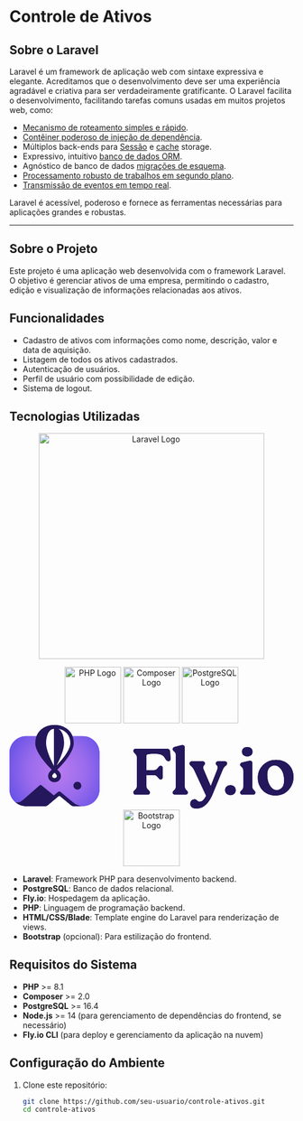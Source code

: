 # Controle de Ativos

## Sobre o Laravel

Laravel é um framework de aplicação web com sintaxe expressiva e elegante. Acreditamos que o desenvolvimento deve ser uma experiência agradável e criativa para ser verdadeiramente gratificante. O Laravel facilita o desenvolvimento, facilitando tarefas comuns usadas em muitos projetos web, como:

- [Mecanismo de roteamento simples e rápido](https://laravel.com/docs/routing).
- [Contêiner poderoso de injeção de dependência](https://laravel.com/docs/container).
- Múltiplos back-ends para [Sessão](https://laravel.com/docs/session) e [cache](https://laravel.com/docs/cache) storage.
- Expressivo, intuitivo [banco de dados ORM](https://laravel.com/docs/eloquent).
- Agnóstico de banco de dados [migrações de esquema](https://laravel.com/docs/migrations).
- [Processamento robusto de trabalhos em segundo plano](https://laravel.com/docs/queues).
- [Transmissão de eventos em tempo real](https://laravel.com/docs/broadcasting).

Laravel é acessível, poderoso e fornece as ferramentas necessárias para aplicações grandes e robustas.

_________________________

## Sobre o Projeto

Este projeto é uma aplicação web desenvolvida com o framework Laravel. O objetivo é gerenciar ativos de uma empresa, permitindo o cadastro, edição e visualização de informações relacionadas aos ativos.

## Funcionalidades

- Cadastro de ativos com informações como nome, descrição, valor e data de aquisição.
- Listagem de todos os ativos cadastrados.
- Autenticação de usuários.
- Perfil de usuário com possibilidade de edição.
- Sistema de logout.

## Tecnologias Utilizadas

<p align="center"><a href="https://laravel.com" target="_blank"><img src="https://raw.githubusercontent.com/laravel/art/master/logo-lockup/5%20SVG/2%20CMYK/1%20Full%20Color/laravel-logolockup-cmyk-red.svg" width="400" alt="Laravel Logo"></a></p>
<p align="center">
    <a href="https://www.php.net/" target="_blank"><img src="https://www.php.net/images/logos/new-php-logo.svg" width="100" alt="PHP Logo"></a>
    <a href="https://getcomposer.org/" target="_blank"><img src="https://getcomposer.org/img/logo-composer-transparent.png" width="100" alt="Composer Logo"></a>
    <a href="https://www.postgresql.org/" target="_blank"><img src="https://upload.wikimedia.org/wikipedia/commons/2/29/Postgresql_elephant.svg" width="100" alt="PostgreSQL Logo"></a>
    <svg viewBox="0 0 300 89" xmlns="http://www.w3.org/2000/svg" fill-rule="evenodd" clip-rule="evenodd" stroke-linejoin="round" stroke-miterlimit="2"><path d="M66.522 11.742h10.954c9.743 0 17.653 7.91 17.653 17.653v38.517c0 9.743-7.91 17.653-17.653 17.653h-.863c-5.015-.784-7.19-2.288-8.87-3.559L53.816 70.555a1.968 1.968 0 00-2.466 0l-4.524 3.721-12.743-10.478a1.96 1.96 0 00-2.464 0L13.915 79.371c-3.562 2.898-5.919 2.363-7.447 2.195C2.52 78.326 0 73.411 0 67.912V29.395c0-9.743 7.91-17.653 17.654-17.653h10.93l-.02.044-.368 1.074-.115.368-.496 2.201-.068.385-.218 2.204-.029.605-.005.212.021 1.01.05.593.123.926.156.835.186.768.241.832.625 1.761.207.528 1.089 2.301.384.707 1.26 2.162.482.78 1.758 2.588.253.343 2.288 2.977.739.916 2.611 3.053.537.588 2.153 2.316.852.883 1.409 1.4-.282.236-.177.159c-.478.446-.932.92-1.357 1.418-.205.241-.4.49-.584.746a9.78 9.78 0 00-.755 1.233 7.336 7.336 0 00-.302.685 6.35 6.35 0 00-.409 1.86l-.008.551c.02.776.178 1.542.467 2.263.292.73.719 1.399 1.258 1.973.392.417.838.781 1.327 1.08a6.76 6.76 0 001.321.624 7.401 7.401 0 003.119.355h.005a7.04 7.04 0 002.573-.764c.345-.183.674-.395.982-.636a6.288 6.288 0 001.981-2.635c.325-.81.484-1.675.47-2.546l-.026-.456a6.43 6.43 0 00-.426-1.753 7.348 7.348 0 00-.33-.716 9.82 9.82 0 00-.777-1.229 12.31 12.31 0 00-.41-.525 16.823 16.823 0 00-1.515-1.587l-.382-.325.646-.637 2.774-2.897.959-1.053 1.491-1.678.97-1.134 1.383-1.685.937-1.177 1.375-1.839.694-.951.985-1.473.82-1.254 1.546-2.692.884-1.766.025-.054.677-1.638a.56.56 0 00.023-.065l.729-2.274.076-.331.317-1.81.061-.49.019-.3.022-1.133-.006-.211-.058-1.015-.072-.788-.359-2.272a.975.975 0 00-.021-.09l-.461-1.68-.159-.467-.207-.517zm5.207 48.032a4.262 4.262 0 00-4.183 4.183c.033 2.281 1.901 4.148 4.183 4.181 2.281-.033 4.149-1.9 4.184-4.181a4.263 4.263 0 00-4.184-4.183z" fill="url(#_Radial1)"/><path d="M207.646 74.498l-12.457-26.666c-1.04-2.222-1.66-3.034-2.701-3.976l-1.012-.913c-.808-.783-1.338-1.508-1.338-2.369 0-1.233.976-2.271 2.755-2.271h10.815c1.697 0 2.755.883 2.755 2.201 0 .736-.338 1.288-.766 1.829-.507.643-1.168 1.269-1.168 2.412 0 .716.209 1.43.611 2.342l7.434 17.408 6.668-16.97c.41-1.129.69-2.123.69-2.919 0-1.239-.673-1.744-1.192-2.298-.452-.481-.813-.989-.813-1.804 0-1.331 1.083-2.201 2.541-2.201h6.66c1.867 0 2.755.966 2.755 2.201 0 .79-.455 1.523-1.351 2.313l-.942.774c-1.312 1.072-1.919 2.622-2.608 4.226l-10.099 24.329c-1.193 2.844-2.97 6.793-5.683 10.033-2.757 3.29-6.474 5.849-11.508 5.849-4.215 0-6.767-2.013-6.767-4.913 0-2.657 1.965-4.774 4.547-4.774 1.414 0 2.149.668 2.895 1.355.617.566 1.243 1.148 2.477 1.148 1.144 0 2.21-.484 3.177-1.266 1.476-1.194 2.712-3.073 3.625-5.08zM38.137 85.565H17.654a17.58 17.58 0 01-11.186-3.999c1.528.168 3.885.703 7.447-2.195l17.704-15.573a1.96 1.96 0 012.464 0l12.743 10.478 4.524-3.721a1.968 1.968 0 012.466 0l13.927 11.451c1.68 1.271 3.855 2.775 8.87 3.559h-9.265a3.94 3.94 0 01-2.274-.757l-.163-.125-12.256-10.178L40.56 84.683a3.875 3.875 0 01-2.423.882zm242.707-11.162c5.607 0 10.201-1.921 13.784-5.755C298.209 64.82 300 60.212 300 54.824c0-5.259-1.702-9.58-5.093-12.966-3.391-3.385-7.79-5.085-13.204-5.085-5.701 0-10.363 1.851-13.994 5.539-3.632 3.691-5.449 8.162-5.449 13.415 0 5.205 1.734 9.618 5.195 13.237 3.464 3.622 7.925 5.439 13.389 5.439zm-47.413-.417c3.242 0 5.547-2.183 5.547-5.33 0-3.073-2.381-5.26-5.547-5.26-3.318 0-5.692 2.191-5.692 5.26 0 3.144 2.376 5.33 5.692 5.33zm11.544-4.988l.79-.834c.938-.912 1.24-1.833 1.24-4.373V48.776c0-2.196-.298-3.176-1.23-4.015l-.928-.832c-.91-.803-1.209-1.302-1.209-2.104 0-1.14.884-2.075 2.306-2.399l6.303-1.53c.603-.146 1.283-.288 1.81-.288.725 0 1.319.238 1.735.652.417.415.662 1.011.662 1.758v23.773c0 2.397.291 3.512 1.292 4.354a.478.478 0 01.045.045l.705.821c.885.861 1.252 1.432 1.252 2.217 0 1.401-1.056 2.202-2.754 2.202h-10.672c-1.618 0-2.684-.796-2.684-2.202 0-.789.368-1.365 1.337-2.23zm-71.334.001l.789-.835c.939-.912 1.241-1.833 1.241-4.373v-31.35c0-2.126-.225-3.17-1.22-4.008l-.953-.922c-.821-.798-1.121-1.293-1.121-2.091 0-1.142.888-2.073 2.232-2.399l6.231-1.529c.604-.146 1.283-.289 1.811-.289.72 0 1.329.217 1.764.628.436.413.704 1.026.704 1.852v40.108c0 2.403.299 3.454 1.304 4.363l.804.851c.891.867 1.188 1.434 1.188 2.223 0 .582-.178 1.051-.494 1.409-.446.504-1.193.793-2.19.793H175.06c-.996 0-1.744-.289-2.191-.793-.315-.358-.492-.827-.492-1.409 0-.79.293-1.362 1.264-2.229zm-29.058-16.145v10.798c0 1.627.322 3.129 1.662 4.366l.867.841c.971.942 1.266 1.506 1.266 2.369 0 1.319-1.057 2.202-2.755 2.202h-12.032c-1.698 0-2.755-.883-2.755-2.202 0-1.024.301-1.509 1.271-2.374l.864-.839c1.005-.91 1.661-2.151 1.661-4.363V34.805c0-1.758-.389-3.196-1.662-4.367l-.868-.841c-.892-.866-1.266-1.435-1.266-2.3 0-1.398 1.061-2.271 2.755-2.271h32.23c1.231 0 2.314.274 3.005.952.481.472.788 1.137.823 2.06l.502 7.44c.05.93-.225 1.706-.761 2.184-.37.329-.867.526-1.493.526-.789 0-1.394-.298-1.934-.812-.485-.462-.917-1.111-1.405-1.875-1.177-1.881-1.725-2.558-2.98-3.438-1.746-1.288-4.407-1.731-9.437-1.731-2.903 0-4.735.127-5.889.424-.746.193-1.177.443-1.407.81-.237.376-.262.851-.262 1.431v14.62h7.558c1.808 0 3.08-.327 4.554-2.341l.008-.012c.591-.752 1.019-1.306 1.426-1.673.473-.429.929-.632 1.532-.632a2.212 2.212 0 012.182 2.203v10.079c0 1.35-1.052 2.271-2.182 2.271-.562 0-1.018-.2-1.493-.62-.409-.359-.838-.898-1.394-1.617-1.613-2.088-2.752-2.421-4.633-2.421h-7.558zm127.7-.255c0-3.616.788-6.215 2.42-7.778 1.613-1.543 3.346-2.324 5.209-2.324 2.563 0 4.873 1.435 6.956 4.255 2.128 2.884 3.181 6.781 3.181 11.686 0 3.62-.79 6.243-2.425 7.851-1.611 1.586-3.343 2.39-5.205 2.39-2.563 0-4.871-1.446-6.955-4.288-2.129-2.908-3.181-6.841-3.181-11.792zM71.729 59.774a4.262 4.262 0 00-4.183 4.183c.033 2.281 1.901 4.148 4.183 4.181 2.281-.033 4.149-1.9 4.184-4.181a4.263 4.263 0 00-4.184-4.183zm-27.04-12.672l-1.409-1.4-.852-.883-2.153-2.316-.537-.588-2.611-3.053-.739-.916-2.288-2.977-.253-.343-1.758-2.588-.482-.78-1.26-2.162-.384-.707-1.089-2.301-.207-.528-.625-1.761-.241-.832-.186-.768-.156-.835-.123-.926-.05-.593-.021-1.01.005-.212.029-.605.218-2.204.068-.385.496-2.201.115-.368.368-1.074.118-.278.587-1.289.406-.767.567-.934.564-.831.402-.529.464-.558.51-.561.436-.439 1.064-.936.778-.637c.018-.016.038-.03.057-.044l.92-.622.732-.466 1.388-.731c.02-.012.045-.023.067-.033l1.968-.817.182-.068 1.75-.513.739-.165.999-.201.663-.101L44.941.14l.693-.061 1.375-.073.539-.006 1.02.021.266.015 1.478.123 1.956.275.226.048 1.933.481.567.169.631.218.768.291.607.257.892.42.562.289 1.01.593.377.232 1.378 1.006.395.343.96.874.048.048.814.874.281.316.956 1.27.194.303.759 1.282.228.439.428.956.447 1.116.159.467.461 1.68a.655.655 0 01.021.09l.359 2.272.072.788.058 1.015.006.211-.022 1.133-.019.3-.061.49-.317 1.81-.076.331-.729 2.274a.56.56 0 01-.023.065l-.677 1.638-.025.054-.884 1.766-1.546 2.692-.82 1.254-.985 1.473-.694.951-1.375 1.839-.937 1.177-1.383 1.685-.97 1.134-1.491 1.678-.959 1.053-2.774 2.897-.646.637.382.325a16.951 16.951 0 011.515 1.587c.142.171.278.346.41.525.289.39.549.801.777 1.229.122.232.233.472.33.716.221.561.371 1.154.426 1.753l.026.456a6.566 6.566 0 01-.47 2.546 6.288 6.288 0 01-1.981 2.635 6.645 6.645 0 01-.982.636 7.04 7.04 0 01-2.573.764h-.005a7.401 7.401 0 01-3.119-.355 6.76 6.76 0 01-1.321-.624 6.385 6.385 0 01-1.327-1.08 6.302 6.302 0 01-1.258-1.973 6.534 6.534 0 01-.467-2.263l.008-.551a6.35 6.35 0 01.409-1.86c.089-.234.19-.463.302-.685.22-.43.473-.841.755-1.233.184-.256.38-.505.584-.746a17.31 17.31 0 011.357-1.418l.177-.159.282-.236zm206.504-14.058c3.249 0 5.547-1.829 5.547-4.983 0-3.079-2.296-4.912-5.547-4.912-3.327 0-5.621 1.834-5.621 4.912s2.295 4.983 5.621 4.983z" fill="#24175b"/><path d="M52.655 74.505l12.256 10.178a3.941 3.941 0 002.479.882H38.095c.9 0 1.771-.311 2.465-.882l12.095-10.178zm-5.03-24.02l.112.032c.035.018.066.043.098.065l.093.082c.229.211.452.433.666.66.151.161.298.327.439.498.18.217.348.444.501.68.066.104.127.21.185.32.05.095.095.193.134.293.07.174.122.357.138.543l-.003.35a1.997 1.997 0 01-.947 1.556c-.35.212-.744.342-1.151.379l-.433.013-.365-.032a2.795 2.795 0 01-.501-.122 2.419 2.419 0 01-.475-.222l-.285-.209a1.952 1.952 0 01-.649-1.112 2.741 2.741 0 01-.034-.221l-.01-.333a1.63 1.63 0 01.039-.269c.05-.195.122-.384.212-.563.117-.225.25-.442.399-.648.247-.333.514-.651.8-.951.185-.195.373-.384.57-.565l.141-.127c.097-.065.098-.065.209-.097h.117zm-.717-46.522l.045-.004V42.97l-.097-.18a109.393 109.393 0 01-3.584-7.262 77.906 77.906 0 01-2.432-6.089 48 48 0 01-1.465-5.013c-.309-1.348-.545-2.715-.642-4.096a19.74 19.74 0 01-.034-1.771c.009-.514.03-1.027.063-1.541.051-.807.133-1.613.251-2.412.094-.629.21-1.256.353-1.876.114-.492.246-.981.397-1.462.218-.695.478-1.374.782-2.037.111-.239.23-.476.356-.709.753-1.395 1.775-2.68 3.113-3.54a6.509 6.509 0 012.894-1.019zm5.059.098l2.624.749a16.01 16.01 0 013.461 1.763 13.88 13.88 0 013.722 3.712 14.085 14.085 0 011.441 2.779 16.272 16.272 0 011.003 4.499c.035.403.055.807.063 1.212.009.375.007.752-.023 1.127a12.76 12.76 0 01-.472 2.48 19.491 19.491 0 01-.68 1.951 27.983 27.983 0 01-1.08 2.332c-.875 1.69-1.881 3.306-2.959 4.869a75.975 75.975 0 01-4.267 5.568 105.805 105.805 0 01-5.119 5.674 108.121 108.121 0 003.369-6.894 85.38 85.38 0 001.638-3.947 61.629 61.629 0 001.526-4.439 43.79 43.79 0 00.878-3.404c.209-.984.374-1.978.476-2.978.085-.834.117-1.673.096-2.509a35.765 35.765 0 00-.057-1.536c-.123-2.057-.436-4.108-1.036-6.081a17.657 17.657 0 00-.827-2.193c-.768-1.673-1.84-3.237-3.291-4.378l-.486-.356z" fill="#fff"/><g><path d="M66.515 11.741h10.953c9.742 0 17.651 7.909 17.651 17.651v38.513c0 9.742-7.909 17.652-17.651 17.652h-.863c-5.014-.785-7.189-2.288-8.869-3.559l-13.925-11.45a1.968 1.968 0 00-2.466 0l-4.524 3.72L34.08 63.791a1.964 1.964 0 00-2.465 0L13.914 79.363c-3.562 2.898-5.919 2.363-7.447 2.195C2.52 78.318 0 73.404 0 67.905V29.392c0-9.742 7.909-17.651 17.653-17.651h10.928l-.02.044-.368 1.074-.115.368-.496 2.2-.068.386-.218 2.203-.029.605-.004.212.021 1.01.049.592.123.927.157.834.185.769.241.831.626 1.761.206.529 1.089 2.3.384.707 1.26 2.162.482.78 1.757 2.588.254.343 2.287 2.976.739.916 2.611 3.053.537.588 2.152 2.316.853.882 1.409 1.4-.283.236-.176.159c-.479.446-.933.92-1.358 1.418-.204.241-.399.49-.584.746a9.588 9.588 0 00-.754 1.233 7.435 7.435 0 00-.302.684 6.325 6.325 0 00-.409 1.861l-.008.55c.02.776.178 1.542.466 2.263a6.385 6.385 0 002.585 3.053c.416.255.86.464 1.321.624a7.401 7.401 0 003.119.355h.005a7.03 7.03 0 002.572-.764c.346-.183.675-.395.983-.636a6.307 6.307 0 001.981-2.634c.324-.81.483-1.676.469-2.547l-.025-.455a6.414 6.414 0 00-.427-1.753 7.348 7.348 0 00-.33-.716 9.812 9.812 0 00-.776-1.229 12.31 12.31 0 00-.41-.525 16.956 16.956 0 00-1.516-1.587l-.381-.325.646-.637 2.773-2.896.959-1.053 1.491-1.678.97-1.134 1.383-1.684.937-1.178 1.375-1.838.694-.951.984-1.473.821-1.255 1.545-2.691.884-1.765.026-.055.676-1.638a.502.502 0 00.023-.065l.729-2.273.077-.331.316-1.81.061-.49.019-.3.022-1.133-.006-.211-.058-1.015-.072-.788-.359-2.272c-.006-.03-.011-.06-.021-.09l-.461-1.68-.159-.467-.207-.516zm5.207 48.027a4.261 4.261 0 00-4.183 4.182 4.264 4.264 0 004.183 4.181c2.281-.033 4.148-1.9 4.183-4.181-.033-2.282-1.901-4.15-4.183-4.182z" fill="url(#_Radial2)"/><path d="M207.646 74.498l-12.457-26.666c-1.04-2.222-1.66-3.034-2.701-3.976l-1.012-.913c-.808-.783-1.338-1.508-1.338-2.369 0-1.233.976-2.271 2.755-2.271h10.815c1.697 0 2.755.883 2.755 2.201 0 .736-.338 1.288-.766 1.829-.507.643-1.168 1.269-1.168 2.412 0 .716.209 1.43.611 2.342l7.434 17.408 6.668-16.97c.41-1.129.69-2.123.69-2.919 0-1.239-.673-1.744-1.192-2.298-.452-.481-.813-.989-.813-1.804 0-1.331 1.083-2.201 2.541-2.201h6.66c1.867 0 2.755.966 2.755 2.201 0 .79-.455 1.523-1.351 2.313l-.942.774c-1.312 1.072-1.919 2.622-2.608 4.226l-10.099 24.329c-1.193 2.844-2.97 6.793-5.683 10.033-2.757 3.29-6.474 5.849-11.508 5.849-4.215 0-6.767-2.013-6.767-4.913 0-2.657 1.965-4.774 4.547-4.774 1.414 0 2.149.668 2.895 1.355.617.566 1.243 1.148 2.477 1.148 1.144 0 2.21-.484 3.177-1.266 1.476-1.194 2.712-3.073 3.625-5.08zM41.294 84.053l-.738.621a3.876 3.876 0 01-2.423.883h-20.48a17.585 17.585 0 01-11.186-3.999c1.528.167 3.885.703 7.447-2.195l17.701-15.572a1.964 1.964 0 012.465 0l12.741 10.477 4.524-3.72a1.968 1.968 0 012.466 0l13.925 11.45c1.68 1.271 3.855 2.774 8.869 3.559h-9.264a3.936 3.936 0 01-2.274-.758l-.162-.125-.688-.571a1.379 1.379 0 00-.182-.185c-.779-.652-10.645-8.826-10.645-8.826a1.16 1.16 0 00-1.484.003s.024.03-10.473 8.823a1.37 1.37 0 00-.139.135zm239.55-9.65c5.607 0 10.201-1.921 13.784-5.755C298.209 64.82 300 60.212 300 54.824c0-5.259-1.702-9.58-5.093-12.966-3.391-3.385-7.79-5.085-13.204-5.085-5.701 0-10.363 1.851-13.994 5.539-3.632 3.691-5.449 8.162-5.449 13.415 0 5.205 1.734 9.618 5.195 13.237 3.464 3.622 7.925 5.439 13.389 5.439zm-47.413-.417c3.242 0 5.547-2.183 5.547-5.33 0-3.073-2.381-5.26-5.547-5.26-3.318 0-5.692 2.191-5.692 5.26 0 3.144 2.376 5.33 5.692 5.33zm11.544-4.988l.79-.834c.938-.912 1.24-1.833 1.24-4.373V48.776c0-2.196-.298-3.176-1.23-4.015l-.928-.832c-.91-.803-1.209-1.302-1.209-2.104 0-1.14.884-2.075 2.306-2.399l6.303-1.53c.603-.146 1.283-.288 1.81-.288.725 0 1.319.238 1.735.652.417.415.662 1.011.662 1.758v23.773c0 2.397.291 3.512 1.292 4.354a.478.478 0 01.045.045l.705.821c.885.861 1.252 1.432 1.252 2.217 0 1.401-1.056 2.202-2.754 2.202h-10.672c-1.618 0-2.684-.796-2.684-2.202 0-.789.368-1.365 1.337-2.23zm-71.334.001l.789-.835c.939-.912 1.241-1.833 1.241-4.373v-31.35c0-2.126-.225-3.17-1.22-4.008l-.953-.922c-.821-.798-1.121-1.293-1.121-2.091 0-1.142.888-2.073 2.232-2.399l6.231-1.529c.604-.146 1.283-.289 1.811-.289.72 0 1.329.217 1.764.628.436.413.704 1.026.704 1.852v40.108c0 2.403.299 3.454 1.304 4.363l.804.851c.891.867 1.188 1.434 1.188 2.223 0 .582-.178 1.051-.494 1.409-.446.504-1.193.793-2.19.793H175.06c-.996 0-1.744-.289-2.191-.793-.315-.358-.492-.827-.492-1.409 0-.79.293-1.362 1.264-2.229zm-29.058-16.145v10.798c0 1.627.322 3.129 1.662 4.366l.867.841c.971.942 1.266 1.506 1.266 2.369 0 1.319-1.057 2.202-2.755 2.202h-12.032c-1.698 0-2.755-.883-2.755-2.202 0-1.024.301-1.509 1.271-2.374l.864-.839c1.005-.91 1.661-2.151 1.661-4.363V34.805c0-1.758-.389-3.196-1.662-4.367l-.868-.841c-.892-.866-1.266-1.435-1.266-2.3 0-1.398 1.061-2.271 2.755-2.271h32.23c1.231 0 2.314.274 3.005.952.481.472.788 1.137.823 2.06l.502 7.44c.05.93-.225 1.706-.761 2.184-.37.329-.867.526-1.493.526-.789 0-1.394-.298-1.934-.812-.485-.462-.917-1.111-1.405-1.875-1.177-1.881-1.725-2.558-2.98-3.438-1.746-1.288-4.407-1.731-9.437-1.731-2.903 0-4.735.127-5.889.424-.746.193-1.177.443-1.407.81-.237.376-.262.851-.262 1.431v14.62h7.558c1.808 0 3.08-.327 4.554-2.341l.008-.012c.591-.752 1.019-1.306 1.426-1.673.473-.429.929-.632 1.532-.632a2.212 2.212 0 012.182 2.203v10.079c0 1.35-1.052 2.271-2.182 2.271-.562 0-1.018-.2-1.493-.62-.409-.359-.838-.898-1.394-1.617-1.613-2.088-2.752-2.421-4.633-2.421h-7.558zm127.7-.255c0-3.616.788-6.215 2.42-7.778 1.613-1.543 3.346-2.324 5.209-2.324 2.563 0 4.873 1.435 6.956 4.255 2.128 2.884 3.181 6.781 3.181 11.686 0 3.62-.79 6.243-2.425 7.851-1.611 1.586-3.343 2.39-5.205 2.39-2.563 0-4.871-1.446-6.955-4.288-2.129-2.908-3.181-6.841-3.181-11.792zM71.722 59.768a4.261 4.261 0 00-4.183 4.182 4.264 4.264 0 004.183 4.181c2.281-.033 4.148-1.9 4.183-4.181-.033-2.282-1.901-4.15-4.183-4.182zM44.685 47.097l-1.409-1.4-.853-.882-2.152-2.316-.537-.588-2.611-3.053-.739-.916-2.287-2.976-.254-.343-1.757-2.588-.482-.78-1.26-2.162-.384-.707-1.089-2.3-.206-.529-.626-1.761-.241-.831-.185-.769-.157-.834-.123-.927-.049-.592-.021-1.01.004-.212.029-.605.218-2.203.068-.386.496-2.2.115-.368.368-1.074.119-.278.586-1.289.406-.767.567-.933.564-.832.402-.529.464-.558.509-.561.437-.439 1.064-.936.777-.636a.804.804 0 01.058-.044l.92-.622.731-.466 1.388-.731c.021-.013.045-.023.067-.033l1.968-.817.182-.069 1.75-.512.739-.165.998-.201.663-.101L44.936.14l.693-.061 1.375-.073.539-.006 1.021.021.265.015 1.478.123 1.956.275.226.048 1.932.481.568.169.63.218.768.29.607.258.892.42.562.289 1.01.593.377.232 1.377 1.005.395.343.961.875.047.047.815.874.28.316.956 1.27.195.303.759 1.282.228.439.427.956.447 1.115.159.467.461 1.68c.009.03.016.06.021.09l.359 2.272.072.788.058 1.015.006.211-.022 1.133-.019.3-.061.49-.316 1.81-.077.331-.729 2.273a.502.502 0 01-.023.065l-.676 1.638-.026.055-.884 1.765-1.545 2.691-.821 1.255-.984 1.473-.694.951-1.375 1.838-.937 1.177-1.383 1.685-.97 1.134-1.491 1.678-.959 1.053-2.773 2.896-.646.637.381.325a16.962 16.962 0 011.516 1.587c.141.171.278.346.41.525.289.39.548.801.776 1.229.123.232.233.472.33.716.222.561.371 1.154.427 1.753l.025.455a6.57 6.57 0 01-.469 2.547 6.307 6.307 0 01-1.981 2.634 6.603 6.603 0 01-.983.636 7.03 7.03 0 01-2.572.764h-.005a7.401 7.401 0 01-3.119-.355 6.788 6.788 0 01-1.321-.624 6.405 6.405 0 01-1.326-1.08 6.312 6.312 0 01-1.259-1.973 6.555 6.555 0 01-.466-2.263l.008-.55a6.325 6.325 0 01.409-1.861c.089-.234.19-.462.302-.684.22-.43.473-.841.754-1.233.184-.256.38-.505.584-.746.425-.498.879-.972 1.358-1.418l.176-.159.283-.236zm206.508-14.053c3.249 0 5.547-1.829 5.547-4.983 0-3.079-2.296-4.912-5.547-4.912-3.327 0-5.621 1.834-5.621 4.912s2.295 4.983 5.621 4.983z" fill="#24175b"/><path d="M40.556 84.674l11.35-9.579a1.16 1.16 0 011.484-.003l11.515 9.582c.7.57 1.575.882 2.478.883H38.092c.899 0 1.77-.312 2.464-.883zM47.62 50.48l.112.032c.036.018.066.043.098.065l.093.082c.229.211.452.432.666.66.151.161.298.326.439.498.18.216.348.443.501.68.066.104.127.209.185.32.05.095.095.193.134.293.07.173.122.356.138.543l-.003.35a2 2 0 01-.947 1.556c-.35.211-.744.341-1.151.379l-.433.012-.364-.032a2.785 2.785 0 01-.502-.122 2.388 2.388 0 01-.475-.222l-.285-.209a1.957 1.957 0 01-.649-1.112 2.713 2.713 0 01-.033-.22l-.011-.334c.006-.09.02-.179.039-.268.05-.195.122-.384.213-.563.116-.226.25-.442.398-.648a11.703 11.703 0 011.371-1.517l.14-.126c.097-.065.098-.065.209-.097h.117zm-.717-46.518l.046-.003v39.006l-.098-.179a108.893 108.893 0 01-3.583-7.262 77.727 77.727 0 01-2.432-6.088 48 48 0 01-1.465-5.013c-.309-1.347-.545-2.714-.642-4.095a19.74 19.74 0 01-.034-1.771c.009-.514.03-1.027.063-1.54.051-.808.133-1.613.251-2.412a24.3 24.3 0 01.353-1.876c.114-.493.246-.981.397-1.462.217-.695.478-1.374.782-2.037.111-.239.23-.476.355-.709.753-1.395 1.775-2.68 3.113-3.539a6.503 6.503 0 012.894-1.02zm5.059.099l2.624.748a16.07 16.07 0 013.46 1.763 13.862 13.862 0 013.721 3.712 14.036 14.036 0 011.442 2.779 16.294 16.294 0 011.003 4.498c.035.403.054.808.062 1.212.01.375.007.752-.023 1.127a12.66 12.66 0 01-.471 2.479c-.193.662-.42 1.313-.68 1.951a28.33 28.33 0 01-1.08 2.333c-.875 1.689-1.882 3.305-2.959 4.868a75.697 75.697 0 01-4.267 5.568 105.724 105.724 0 01-5.118 5.673 108.898 108.898 0 003.369-6.893 85.84 85.84 0 001.638-3.947 62.622 62.622 0 001.526-4.439c.336-1.122.632-2.257.877-3.404.209-.983.374-1.977.476-2.977a19.66 19.66 0 00.096-2.509 35.718 35.718 0 00-.057-1.535c-.123-2.058-.435-4.109-1.035-6.082a17.87 17.87 0 00-.828-2.192c-.768-1.672-1.839-3.236-3.29-4.378l-.486-.355z" fill="#fff"/></g><defs><radialGradient id="_Radial1" cx="0" cy="0" r="1" gradientUnits="userSpaceOnUse" gradientTransform="translate(50.51 48.332) scale(68.9126)"><stop offset="0" stop-color="#ba7bf0"/><stop offset=".45" stop-color="#996bec"/><stop offset="1" stop-color="#5046e4"/></radialGradient><radialGradient id="_Radial2" cx="0" cy="0" r="1" gradientUnits="userSpaceOnUse" gradientTransform="translate(50.504 48.327) scale(68.9056)"><stop offset="0" stop-color="#ba7bf0"/><stop offset=".45" stop-color="#996bec"/><stop offset="1" stop-color="#5046e4"/></radialGradient></defs></svg>
    <a href="https://getbootstrap.com/" target="_blank"><img src="https://getbootstrap.com/docs/5.3/assets/brand/bootstrap-logo-shadow.png" width="100" alt="Bootstrap Logo"></a>
</p>

- **Laravel**: Framework PHP para desenvolvimento backend.
- **PostgreSQL**: Banco de dados relacional.
- **Fly.io**: Hospedagem da aplicação.
- **PHP**: Linguagem de programação backend.
- **HTML/CSS/Blade**: Template engine do Laravel para renderização de views.
- **Bootstrap** (opcional): Para estilização do frontend.

## Requisitos do Sistema

- **PHP** >= 8.1
- **Composer** >= 2.0
- **PostgreSQL** >= 16.4
- **Node.js** >= 14 (para gerenciamento de dependências do frontend, se necessário)
- **Fly.io CLI** (para deploy e gerenciamento da aplicação na nuvem)

## Configuração do Ambiente

1. Clone este repositório:
   ```bash
   git clone https://github.com/seu-usuario/controle-ativos.git
   cd controle-ativos
